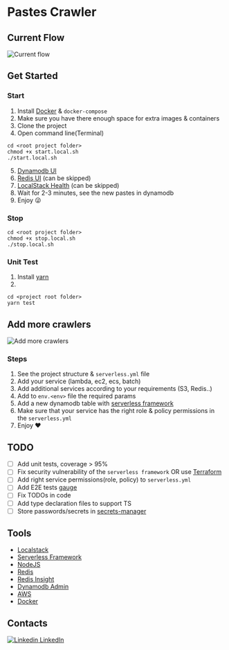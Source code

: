# Pastes Crawler

## Current Flow

![Current flow](https://tinyurl.com/25o6vtbs)<!--[Current flow](./diagrams/current-flow.puml)-->

## Get Started

### Start

1. Install [Docker](https://www.docker.com/) & `docker-compose`
2. Make sure you have there enough space for extra images & containers
3. Clone the project
4. Open command line(Terminal)

```
cd <root project folder>
chmod +x start.local.sh
./start.local.sh
```

5. [Dynamodb UI](http://localhost:8001)
6. [Redis UI](http://localhost:8002/instance/69acda63-093d-4b44-8127-4399396f9805/browser/?db=0&search=%2A) (can be skipped)
7. [LocalStack Health](http://localhost:4566/health) (can be skipped)
8. Wait for 2-3 minutes, see the new pastes in dynamodb
9. Enjoy :stuck_out_tongue_winking_eye:

### Stop

```
cd <root project folder>
chmod +x stop.local.sh
./stop.local.sh
```

### Unit Test

1. Install [yarn](https://yarnpkg.com/)
2.

```
cd <project root folder>
yarn test
```

## Add more crawlers

![Add more crawlers](https://tinyurl.com/29xm54dh)<!--[Add more crawlers](./diagrams/add-new-crawlers.puml)-->

### Steps

1. See the project structure & `serverless.yml` file
2. Add your service (lambda, ec2, ecs, batch)
3. Add additional services according to your requirements (S3, Redis..)
4. Add to `env.<env>` file the required params
5. Add a new dynamodb table with [serverless framework](https://www.serverless.com/)
6. Make sure that your service has the right role & policy permissions in the `serverless.yml`
7. Enjoy :heart:

## TODO

- [ ] Add unit tests, coverage > 95%
- [ ] Fix security vulnerability of the `serverless framework` OR use [Terraform](https://www.terraform.io/)
- [ ] Add right service permissions(role, policy) to `serverless.yml`
- [ ] Add E2E tests [gauge](https://gauge.org/)
- [ ] Fix TODOs in code
- [ ] Add type declaration files to support TS
- [ ] Store passwords/secrets in [secrets-manager](https://aws.amazon.com/secrets-manager/)

## Tools

- [Localstack](https://localstack.cloud)
- [Serverless Framework](https://www.serverless.com)
- [NodeJS](https://nodejs.org/en)
- [Redis](https://redis.io)
- [Redis Insight](https://redis.com/redis-enterprise/redis-insight)
- [Dynamodb Admin](https://www.npmjs.com/package/dynamodb-admin)
- [AWS](https://aws.amazon.com)
- [Docker](https://www.docker.com)

## Contacts

[![Linkedin](https://i.stack.imgur.com/gVE0j.png) LinkedIn](https://www.linkedin.com/in/michael-horojanski-23b9a493/)
